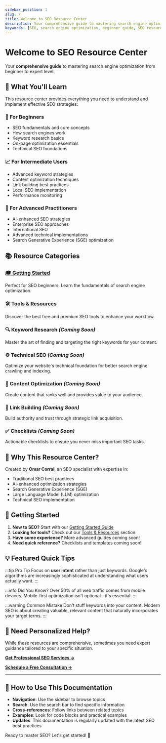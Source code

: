 ```yaml
---
sidebar_position: 1
slug: /
title: Welcome to SEO Resource Center
description: Your comprehensive guide to mastering search engine optimization from beginner to expert level
keywords: [SEO, search engine optimization, beginner guide, SEO resources, Omar Corral]
---
```


# Welcome to SEO Resource Center

Your **comprehensive guide** to mastering search engine optimization from beginner to expert level.

## 🎯 What You'll Learn

This resource center provides everything you need to understand and implement effective SEO strategies:

### 🚀 **For Beginners**
- SEO fundamentals and core concepts
- How search engines work
- Keyword research basics
- On-page optimization essentials
- Technical SEO foundations

### 📈 **For Intermediate Users**
- Advanced keyword strategies
- Content optimization techniques
- Link building best practices
- Local SEO implementation
- Performance monitoring

### 🔬 **For Advanced Practitioners**
- AI-enhanced SEO strategies
- Enterprise SEO approaches
- International SEO
- Advanced technical implementations
- Search Generative Experience (SGE) optimization

## 📚 **Resource Categories**

### [🎓 Getting Started](/docs/getting-started/)
Perfect for SEO beginners. Learn the fundamentals of search engine optimization.

### [🛠️ Tools & Resources](/docs/tools/)
Discover the best free and premium SEO tools to enhance your workflow.

### 🔍 **Keyword Research** *(Coming Soon)*
Master the art of finding and targeting the right keywords for your content.

### ⚙️ **Technical SEO** *(Coming Soon)*
Optimize your website's technical foundation for better search engine crawling and indexing.

### 📝 **Content Optimization** *(Coming Soon)*
Create content that ranks well and provides value to your audience.

### 🔗 **Link Building** *(Coming Soon)*
Build authority and trust through strategic link acquisition.

### ✅ **Checklists** *(Coming Soon)*
Actionable checklists to ensure you never miss important SEO tasks.

## 🎯 **Why This Resource Center?**

Created by **Omar Corral**, an SEO specialist with expertise in:
- Traditional SEO best practices
- AI-enhanced optimization strategies
- Search Generative Experience (SGE)
- Large Language Model (LLM) optimization
- Technical SEO implementation

## 🚀 **Getting Started**

1. **New to SEO?** Start with our [Getting Started Guide](/docs/getting-started/)
2. **Looking for tools?** Check out our [Tools & Resources](/docs/tools/) section
3. **Have some experience?** More advanced guides coming soon!
4. **Need quick reference?** Checklists and templates coming soon!

## 💡 **Featured Quick Tips**

:::tip Pro Tip
Focus on **user intent** rather than just keywords. Google's algorithms are increasingly sophisticated at understanding what users actually want.
:::

:::info Did You Know?
Over 50% of all web traffic comes from mobile devices. Mobile-first optimization isn't optional—it's essential.
:::

:::warning Common Mistake
Don't stuff keywords into your content. Modern SEO is about creating valuable, relevant content that naturally incorporates your target terms.
:::

## 🤝 **Need Personalized Help?**

While these resources are comprehensive, sometimes you need expert guidance tailored to your specific situation.

**[Get Professional SEO Services →](https://omar-corral.com/services)**

**[Schedule a Free Consultation →](https://omar-corral.com/#contact)**

---

## 📖 **How to Use This Documentation**

- **Navigation**: Use the sidebar to browse topics
- **Search**: Use the search bar to find specific information
- **Cross-references**: Follow links between related topics
- **Examples**: Look for code blocks and practical examples
- **Updates**: This documentation is regularly updated with the latest SEO best practices

Ready to master SEO? Let's get started! 🚀
